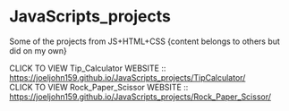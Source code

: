 # JavaScripts_projects
Some of the projects from JS+HTML+CSS {content belongs to others but did on my own}

CLICK TO VIEW Tip_Calculator WEBSITE :: https://joeljohn159.github.io/JavaScripts_projects/TipCalculator/ <br />
CLICK TO VIEW Rock_Paper_Scissor WEBSITE :: https://joeljohn159.github.io/JavaScripts_projects/Rock_Paper_Scissor/
